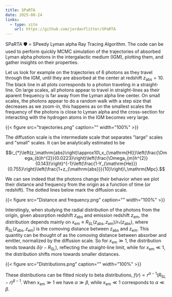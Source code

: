 ```yaml
---
title: SPaRTA
date: 2025-08-24
links:
  - type: site
    url: https://github.com/jordanflitter/SPaRTA
---
```


SPaRTA 🛡️ = SPeedy Lyman alpha Ray Tracing Algorithm. The code can be used to perform quickly MCMC simulation of the trajectories of absorbed Lyman alpha photons in the intergalactic medium (IGM), plotting them, and gather insights on their properties.

Let us look for example on the trajectories of 6 photons as they travel through the IGM, until they are absorbed at the center at redshift $z_\mathrm{abs}=10$. The black line in all plots corresponds to a photon traveling in a straight-line. On large scales, all photons appear to travel in straight-lines as their aparent frequency is far away from the Lyman alpha line center. On small scales, the photons appear to do a random walk with a step size that decreases as we zoom-in, this happens as on the smallest scales the frequency of the photons is close to Lyman alpha and the cross-section for interacting with the hydrogen atoms in the IGM becomes very large.

{{< figure src="trajectories.png" caption="" width="100%" >}}

The diffustion scale is the intermediate scale that separates "large" scales and "small" scales. It can be analytically estimated to be

$$r_{*}\left(z_\mathrm{abs}\right)\approx10\,x_{\mathrm{HI}}\left(\frac{\Omega_{b}h^{2}}{0.0223}\right)\left(\frac{\Omega_{m}h^{2}}{0.143}\right)^{-1}\left(\frac{1-Y_{\mathrm{He}}}{0.755}\right)\left(\frac{1+z_{\mathrm{abs}}}{10}\right)\,\mathrm{Mpc}.$$

We can see indeed that the photons change their behavior when we plot their distance and frequency from the origin as a function of time (or redshift). The dotted lines below mark the diffusion scale.

{{< figure src="Distance and frequency.png" caption="" width="100%" >}}

Interstingly, when studying the radial distribution of the photons from the origin, given absorption redshift $z_\mathrm{abs}$ and emission redshift $z_\mathrm{em}$, the distribution depends mainly on $x_\mathrm{em}\equiv R_\mathrm{SL}\left(z_\mathrm{abs},z_\mathrm{em}\right)/r_{*}\left(z_\mathrm{abs}\right)$, where $R_\mathrm{SL}\left(z_\mathrm{abs},z_\mathrm{em}\right)$ is the comoving distance between $z_\mathrm{abs}$ and $z_\mathrm{em}$. This quantity can be thought of as the comoving distance between absorber and emitter, normalized by the diffusion scale. So for $x_\mathrm{em}\gg 1$, the distribution tends towards $\delta\left(r-R_\mathrm{SL}\right)$, reflecting the straight-line limit, while for $x_\mathrm{em}\ll 1$, the distribution shifts more towards smaller distances.

{{< figure src="Distributions.png" caption="" width="100%" >}}

These distributions can be fitted nicely to beta distributions, $f\left(r\right)\propto r^{\alpha-1}\left(R_\mathrm{SL}-r\right)^{\beta-1}$. When $x_\mathrm{em}\gg 1$ we have $\alpha\gg\beta$, while $x_\mathrm{em}\ll 1$ corresponds to $\alpha\ll\beta$.

<!--more-->
